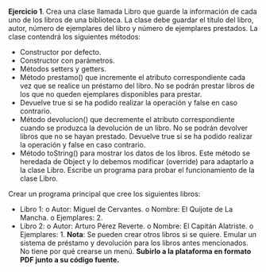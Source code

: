 **Ejercicio 1**. Crea una clase llamada Libro que guarde la información de cada uno de los libros de una biblioteca. La clase debe guardar el título del libro, autor, número de ejemplares del libro y número de ejemplares prestados. La clase contendrá los siguientes métodos:
- Constructor por defecto.
-  Constructor con parámetros.
- Métodos setters y getters.
- Método prestamo() que incremente el atributo correspondiente cada vez que se realice un préstamo del libro. No se podrán prestar libros de los que no queden ejemplares disponibles para prestar.
- Devuelve true si se ha podido realizar la operación y false en caso contrario.
- Método devolucion() que decremente el atributo correspondiente cuando se produzca la devolución de un libro. No se podrán devolver libros que no se hayan prestado. Devuelve true si se ha podido realizar la operación y false en caso contrario.
- Método toString() para mostrar los datos de los libros. Este método se heredada de Object y lo debemos modificar (override) para adaptarlo a la clase Libro. Escribe un programa para probar el funcionamiento de la clase Libro.

Crear un programa principal que cree los siguientes libros: 
- Libro 1:
o Autor: Miguel de Cervantes.
o Nombre: El Quijote de La Mancha.
o Ejemplares: 2.  
- Libro 2:
o Autor: Arturo Pérez Reverte.
o Nombre: El Capitán Alatriste.
o Ejemplares: 1.
**Nota**: Se pueden crear otros libros si se quiere.
  Emular un sistema de préstamo y devolución para los libros antes mencionados. No tiene por qué crearse un menú.
**Subirlo a la plataforma en formato PDF junto a su código fuente.** 

